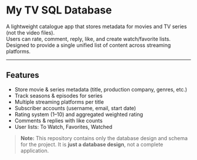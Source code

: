 # My TV SQL Database

A lightweight catalogue app that stores metadata for movies and TV series (not the video files).  
Users can rate, comment, reply, like, and create watch/favorite lists. Designed to provide a single unified list of content across streaming platforms.


---

## Features
- Store movie & series metadata (title, production company, genres, etc.)
- Track seasons & episodes for series
- Multiple streaming platforms per title
- Subscriber accounts (username, email, start date)
- Rating system (1–10) and aggregated weighted rating
- Comments & replies with like counts
- User lists: To Watch, Favorites, Watched

> **Note:** This repository contains only the database design and schema for the project. It is **just a database design**, not a complete application.
